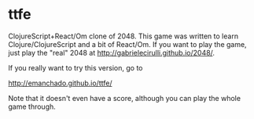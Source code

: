 ttfe
====

ClojureScript+React/Om clone of 2048. This game was written to learn
Clojure/ClojureScript and a bit of React/Om.  If you want to play the
game, just play the "real" 2048 at
http://gabrielecirulli.github.io/2048/.

If you really want to try this version, go to

http://emanchado.github.io/ttfe/

Note that it doesn't even have a score, although you can play the
whole game through.
